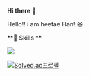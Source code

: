 **Hi there :wave:**

Hello!! i am heetae Han!  :satisfied:


**:muscle: Skills **

<img src="https://img.shields.io/badge/python-#3776AB?style=flat-square&logo=python&logoColor=white" />


[![Solved.ac프로필](http://mazassumnida.wtf/api/v2/generate_badge?boj=gmlxo497)](https://solved.ac/gmlxo497)
